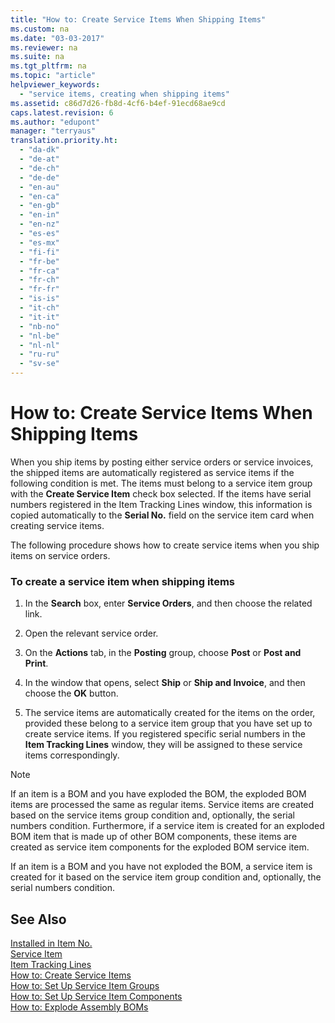 ```yaml
---
title: "How to: Create Service Items When Shipping Items"
ms.custom: na
ms.date: "03-03-2017"
ms.reviewer: na
ms.suite: na
ms.tgt_pltfrm: na
ms.topic: "article"
helpviewer_keywords: 
  - "service items, creating when shipping items"
ms.assetid: c86d7d26-fb8d-4cf6-b4ef-91ecd68ae9cd
caps.latest.revision: 6
ms.author: "edupont"
manager: "terryaus"
translation.priority.ht: 
  - "da-dk"
  - "de-at"
  - "de-ch"
  - "de-de"
  - "en-au"
  - "en-ca"
  - "en-gb"
  - "en-in"
  - "en-nz"
  - "es-es"
  - "es-mx"
  - "fi-fi"
  - "fr-be"
  - "fr-ca"
  - "fr-ch"
  - "fr-fr"
  - "is-is"
  - "it-ch"
  - "it-it"
  - "nb-no"
  - "nl-be"
  - "nl-nl"
  - "ru-ru"
  - "sv-se"
---
```

# How to: Create Service Items When Shipping Items
When you ship items by posting either service orders or service invoices, the shipped items are automatically registered as service items if the following condition is met. The items must belong to a service item group with the **Create Service Item** check box selected. If the items have serial numbers registered in the Item Tracking Lines window, this information is copied automatically to the **Serial No.** field on the service item card when creating service items.  
  
 The following procedure shows how to create service items when you ship items on service orders.  
  
### To create a service item when shipping items  
  
1.  In the **Search** box, enter **Service Orders**, and then choose the related link.  
  
2.  Open the relevant service order.  
  
3.  On the **Actions** tab, in the **Posting** group, choose **Post** or **Post and Print**.  
  
4.  In the window that opens, select **Ship** or **Ship and Invoice**, and then choose the **OK** button.  
  
5.  The service items are automatically created for the items on the order, provided these belong to a service item group that you have set up to create service items. If you registered specific serial numbers in the **Item Tracking Lines** window, they will be assigned to these service items correspondingly.  
  
> [!NOTE]  
>  If an item is a BOM and you have exploded the BOM, the exploded BOM items are processed the same as regular items. Service items are created based on the service items group condition and, optionally, the serial numbers condition. Furthermore, if a service item is created for an exploded BOM item that is made up of other BOM components, these items are created as service item components for the exploded BOM service item.  
>   
>  If an item is a BOM and you have not exploded the BOM, a service item is created for it based on the service item group condition and, optionally, the serial numbers condition.  
  
## See Also  
 [Installed in Item No.](../Topic/\($%20T_90_5901%20Installed%20in%20Item%20No.%20$\).md)   
 [Service Item](../Topic/\($%20T_5940%20Service%20Item%20$\).md)   
 [Item Tracking Lines](../Topic/\($%20N_6510%20Item%20Tracking%20Lines%20$\).md)   
 [How to: Create Service Items](../Service/how-to-create-service-items.md)   
 [How to: Set Up Service Item Groups](../Service/how-to-set-up-service-item-groups.md)   
 [How to: Set Up Service Item Components](../Service/how-to-set-up-service-item-components.md)   
 [How to: Explode Assembly BOMs](../DesignAndEngineering/how-to-explode-assembly-boms.md)